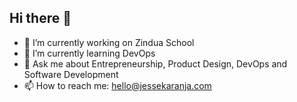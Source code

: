 ## Hi there 👋

- 🔭 I’m currently working on Zindua School
- 🌱 I’m currently learning DevOps 
- 💬 Ask me about Entrepreneurship, Product Design, DevOps and Software Development
- 📫 How to reach me: hello@jessekaranja.com
<!--
**Karanja-JK/karanja-jk** is a ✨ _special_ ✨ repository because its `README.md` (this file) appears on your GitHub profile.

Here are some ideas to get you started:

- 🔭 I’m currently working on ...
- 🌱 I’m currently learning ...
- 👯 I’m looking to collaborate on ...
- 🤔 I’m looking for help with ...
- 💬 Ask me about ...
- 📫 How to reach me: ...
- 😄 Pronouns: ...
- ⚡ Fun fact: ...
-->
